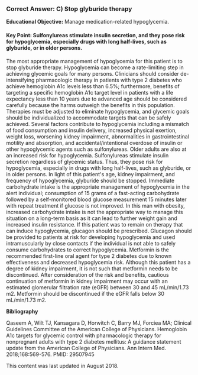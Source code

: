 
### Correct Answer: C) Stop glyburide therapy 

**Educational Objective:** Manage medication-related hypoglycemia.

#### **Key Point:** Sulfonylureas stimulate insulin secretion, and they pose risk for hypoglycemia, especially drugs with long half-lives, such as glyburide, or in older persons.

The most appropriate management of hypoglycemia for this patient is to stop glyburide therapy. Hypoglycemia can become a rate-limiting step in achieving glycemic goals for many persons. Clinicians should consider de-intensifying pharmacologic therapy in patients with type 2 diabetes who achieve hemoglobin A1c levels less than 6.5%; furthermore, benefits of targeting a specific hemoglobin A1c target level in patients with a life expectancy less than 10 years due to advanced age should be considered carefully because the harms outweigh the benefits in this population. Therapies must be adjusted to eliminate hypoglycemia, and glycemic goals should be individualized to accommodate targets that can be safely achieved. Several factors contribute to hypoglycemia including a mismatch of food consumption and insulin delivery, increased physical exertion, weight loss, worsening kidney impairment, abnormalities in gastrointestinal motility and absorption, and accidental/intentional overdose of insulin or other hypoglycemic agents such as sulfonylureas. Older adults are also at an increased risk for hypoglycemia. Sulfonylureas stimulate insulin secretion regardless of glycemic status. Thus, they pose risk for hypoglycemia, especially in drugs with long half-lives, such as glyburide, or in older persons. In light of this patient's age, kidney impairment, and frequency of hypoglycemia, glyburide should be stopped.
Immediate carbohydrate intake is the appropriate management of hypoglycemia in the alert individual; consumption of 15 grams of a fast-acting carbohydrate followed by a self-monitored blood glucose measurement 15 minutes later with repeat treatment if glucose is not improved. In this man with obesity, increased carbohydrate intake is not the appropriate way to manage this situation on a long-term basis as it can lead to further weight gain and increased insulin resistance.
If this patient was to remain on therapy that can induce hypoglycemia, glucagon should be prescribed. Glucagon should be provided to patients at risk for developing hypoglycemia and used intramuscularly by close contacts if the individual is not able to safely consume carbohydrates to correct hypoglycemia.
Metformin is the recommended first-line oral agent for type 2 diabetes due to known effectiveness and decreased hypoglycemia risk. Although this patient has a degree of kidney impairment, it is not such that metformin needs to be discontinued. After consideration of the risk and benefits, cautious continuation of metformin in kidney impairment may occur with an estimated glomerular filtration rate (eGFR) between 30 and 45 mL/min/1.73 m2. Metformin should be discontinued if the eGFR falls below 30 mL/min/1.73 m2.

**Bibliography**

Qaseem A, Wilt TJ, Kansagara D, Horwitch C, Barry MJ, Forciea MA; Clinical Guidelines Committee of the American College of Physicians. Hemoglobin A1c targets for glycemic control with pharmacologic therapy for nonpregnant adults with type 2 diabetes mellitus: A guidance statement update from the American College of Physicians. Ann Intern Med. 2018;168:569-576. PMID: 29507945

This content was last updated in August 2018.